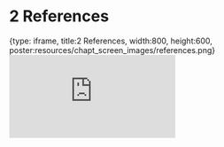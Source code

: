 # 2 References
 
{type: iframe, title:2 References, width:800, height:600, poster:resources/chapt_screen_images/references.png}
![](https://b7m.github.io/Statistical-Inference/no_toc/references.html)
 

 
